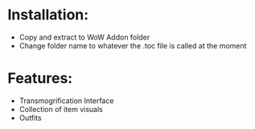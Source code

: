 # Installation:
- Copy and extract to WoW Addon folder
- Change folder name to whatever the .toc file is called at the moment

# Features:
- Transmogrification Interface
- Collection of item visuals
- Outfits